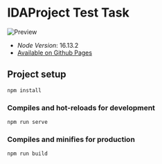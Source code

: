 # IDAProject Test Task

![Preview](https://i.imgur.com/QOVRblP.png)

- *Node Version*: 16.13.2
- [Available on Github Pages](https://cno6.github.io/product-page/idaproject)

## Project setup
```
npm install
```

### Compiles and hot-reloads for development
```
npm run serve
```

### Compiles and minifies for production
```
npm run build
```
